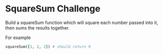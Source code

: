 # SquareSum Challenge

Build a squareSum function which will square each number passed into it, then sums the results together.

For example

```ruby
squareSum([1, 2, 2]) # should return 9
```
